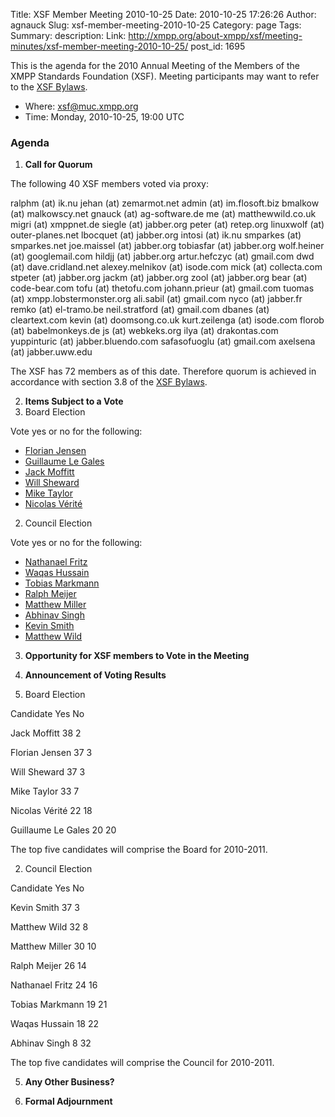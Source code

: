 Title: XSF Member Meeting 2010-10-25
Date: 2010-10-25 17:26:26
Author: agnauck
Slug: xsf-member-meeting-2010-10-25
Category: page
Tags: 
Summary: description:
Link: http://xmpp.org/about-xmpp/xsf/meeting-minutes/xsf-member-meeting-2010-10-25/
post_id: 1695


This is the agenda for the 2010 Annual Meeting of the Members of the XMPP Standards Foundation (XSF). Meeting participants may want to refer to the [XSF Bylaws](/xsf/docs/bylaws.shtml).

* Where: [xsf@muc.xmpp.org](xmpp:xsf@muc.xmpp.org?join)
* Time: Monday, 2010-10-25, 19:00 UTC

### Agenda

1. **Call for Quorum**

The following 40 XSF members voted via proxy:


ralphm (at) ik.nu
jehan (at) zemarmot.net
admin (at) im.flosoft.biz
bmalkow (at) malkowscy.net
gnauck (at) ag-software.de
me (at) matthewwild.co.uk
migri (at) xmppnet.de
siegle (at) jabber.org
peter (at) retep.org
linuxwolf (at) outer-planes.net
lbocquet (at) jabber.org
intosi (at) ik.nu
smparkes (at) smparkes.net
joe.maissel (at) jabber.org
tobiasfar (at) jabber.org
wolf.heiner (at) googlemail.com
hildjj (at) jabber.org
artur.hefczyc (at) gmail.com
dwd (at) dave.cridland.net
alexey.melnikov (at) isode.com
mick (at) collecta.com
stpeter (at) jabber.org
jackm (at) jabber.org
zool (at) jabber.org
bear (at) code-bear.com
tofu (at) thetofu.com
johann.prieur (at) gmail.com
tuomas (at) xmpp.lobstermonster.org
ali.sabil (at) gmail.com
nyco (at) jabber.fr
remko (at) el-tramo.be
neil.stratford (at) gmail.com
dbanes (at) cleartext.com
kevin (at) doomsong.co.uk
kurt.zeilenga (at) isode.com
florob (at) babelmonkeys.de
js (at) webkeks.org
ilya (at) drakontas.com
yuppinturic (at) jabber.bluendo.com
safasofuoglu (at) gmail.com
axelsena (at) jabber.uww.edu


The XSF has 72 members as of this date. Therefore quorum is achieved in accordance with section 3.8 of the [XSF Bylaws](/xsf/docs/bylaws.shtml).

2. **Items Subject to a Vote**
1. Board Election

Vote yes or no for the following:

* [Florian Jensen](http://wiki.xmpp.org/web/Florian_Jensen_for_Board_2010)
* [Guillaume Le Gales](http://wiki.xmpp.org/web/Guillaume_Le_Gales_for_Board_2010)
* [Jack Moffitt](http://wiki.xmpp.org/web/Jack_Moffitt_for_Board_2010)
* [Will Sheward](http://wiki.xmpp.org/web/Will_Sheward_for_Board_2010)
* [Mike Taylor](http://wiki.xmpp.org/web/Mike_Taylor_for_Board_2010)
* [Nicolas Vérité](http://wiki.xmpp.org/web/Nicolas_Vérité_for_Board_2010)
2. Council Election

Vote yes or no for the following:

* [Nathanael Fritz](http://wiki.xmpp.org/web/Nathanael_Fritz_for_Council_2010)
* [Waqas Hussain](http://wiki.xmpp.org/web/Waqas_Hussain_for_Council_2010)
* [Tobias Markmann](http://wiki.xmpp.org/web/Tobias_Markmann_for_Council_2010)
* [Ralph Meijer](http://wiki.xmpp.org/web/Ralph_Meijer_for_Council_2010)
* [Matthew Miller](http://wiki.xmpp.org/web/Matthew_Miller_for_Council_2010)
* [Abhinav Singh](http://wiki.xmpp.org/web/Abhinav_Singh_for_Council_2010)
* [Kevin Smith](http://wiki.xmpp.org/web/Kevin_Smith_for_Council_2010)
* [Matthew Wild](http://wiki.xmpp.org/web/Matthew_Wild_for_Council_2010)
3. **Opportunity for XSF members to Vote in the Meeting**

4. **Announcement of Voting Results**

1. Board Election

Candidate Yes No

Jack Moffitt
38
2

Florian Jensen
37
3

Will Sheward
37
3

Mike Taylor
33
7

Nicolas Vérité
22
18

Guillaume Le Gales
20
20

The top five candidates will comprise the Board for 2010-2011.

2. Council Election

Candidate Yes No

Kevin Smith
37
3

Matthew Wild
32
8

Matthew Miller
30
10

Ralph Meijer
26
14

Nathanael Fritz
24
16

Tobias Markmann
19
21

Waqas Hussain
18
22

Abhinav Singh
8
32

The top five candidates will comprise the Council for 2010-2011.

5. **Any Other Business?**

6. **Formal Adjournment**
